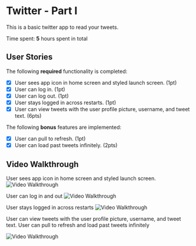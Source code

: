 # Twitter - Part I

This is a basic twitter app to read your tweets.

Time spent: **5** hours spent in total

## User Stories

The following **required** functionality is completed:

- [X] User sees app icon in home screen and styled launch screen. (1pt)
- [X] User can log in. (1pt)
- [X] User can log out. (1pt)
- [X] User stays logged in across restarts. (1pt)
- [X] User can view tweets with the user profile picture, username, and tweet text. (6pts)

The following **bonus** features are implemented:

- [X] User can pull to refresh. (1pt)
- [X] User can load past tweets infinitely. (2pts)

## Video Walkthrough

User sees app icon in home screen and styled launch screen.
<img src='http://g.recordit.co/Ppxia8JQMc.gif' title='App Icon in home screen and styled launch scrren' width='' alt='Video Walkthrough' />

User can log in and out
<img src='http://g.recordit.co/uliKybcX3U.gif' title='User can log in and out' width='' alt='Video Walkthrough' />

User stays logged in across restarts
<img src='http://g.recordit.co/erQeNqKJjw.gif' title='User stays logged in across restarts' width='' alt='Video Walkthrough' />

User can view tweets with the user profile picture, username, and tweet text.
User can pull to refresh and load past tweets infinitely

<img src='http://g.recordit.co/rjm3vbTZzV.gif' title='' width='' alt='Video Walkthrough' />
